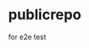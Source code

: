 # publicrepo
for e2e test


















































































































































































































































































































































































































































































































































































































































































































































































































































































































































































































































































































































































































































































































































































































































































































































































































































































































































































































































































































































































































































































































































































































































































































































































































































































































































































































































































































































































































































































































































